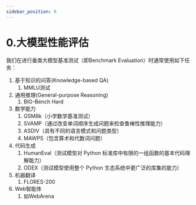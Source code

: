 ```yaml
---
sidebar_position: 0
---
```


# 0.大模型性能评估

我们在进行垂类大模型基准测试（即Benchmark Evaluation）时通常使用如下任务：

1. 基于知识的问答(Knowledge-based QA)
   1. MMLU测试
2. 通用推理(General-purpose Reasoning)
   1. BIG-Bench Hard
3. 数学能力
   1. GSM8k（小学数学基准测试）
   2. SVAMP（通过改变单词顺序生成问题来检查鲁棒性推理能力）
   3. ASDIV（具有不同的语言模式和问题类型）
   4. MAWPS（包含算术和代数词问题）
4. 代码生成
   1. HumanEval（测试模型对 Python 标准库中有限的一组函数的基本代码理解能力）
   2. ODEX（测试模型使用整个 Python 生态系统中更广泛的库集的能力）
5. 机器翻译
   1. FLORES-200
6. Web智能体
   1. 如WebArena